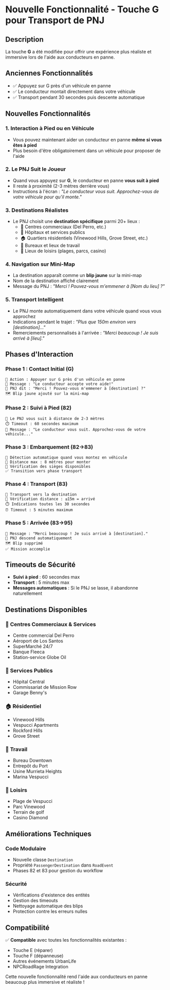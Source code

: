# Nouvelle Fonctionnalité - Touche G pour Transport de PNJ

## Description
La touche **G** a été modifiée pour offrir une expérience plus réaliste et immersive lors de l'aide aux conducteurs en panne.

## Anciennes Fonctionnalités
- ✅ Appuyez sur G près d'un véhicule en panne
- ✅ Le conducteur montait directement dans votre véhicule 
- ✅ Transport pendant 30 secondes puis descente automatique

## Nouvelles Fonctionnalités

### 1. **Interaction à Pied ou en Véhicule**
- Vous pouvez maintenant aider un conducteur en panne **même si vous êtes à pied**
- Plus besoin d'être obligatoirement dans un véhicule pour proposer de l'aide

### 2. **Le PNJ Suit le Joueur**
- Quand vous appuyez sur **G**, le conducteur en panne **vous suit à pied**
- Il reste à proximité (2-3 mètres derrière vous)
- Instructions à l'écran : *"Le conducteur vous suit. Approchez-vous de votre véhicule pour qu'il monte."*

### 3. **Destinations Réalistes**
- Le PNJ choisit une **destination spécifique** parmi 20+ lieux :
  - 🏪 Centres commerciaux (Del Perro, etc.)
  - 🏥 Hôpitaux et services publics  
  - 🏠 Quartiers résidentiels (Vinewood Hills, Grove Street, etc.)
  - 🏢 Bureaux et lieux de travail
  - 🌊 Lieux de loisirs (plages, parcs, casino)

### 4. **Navigation sur Mini-Map**
- La destination apparaît comme un **blip jaune** sur la mini-map
- Nom de la destination affiché clairement
- Message du PNJ : *"Merci ! Pouvez-vous m'emmener à [Nom du lieu] ?"*

### 5. **Transport Intelligent**
- Le PNJ monte automatiquement dans votre véhicule quand vous vous approchez
- Indications pendant le trajet : *"Plus que 150m environ vers [destination]..."*
- Remerciements personnalisés à l'arrivée : *"Merci beaucoup ! Je suis arrivé à [lieu]."*

## Phases d'Interaction

### Phase 1 : Contact Initial (G)
```
🎯 Action : Appuyer sur G près d'un véhicule en panne
📱 Message : "Le conducteur accepte votre aide!"
💬 PNJ dit : "Merci ! Pouvez-vous m'emmener à [destination] ?"
🗺️ Blip jaune ajouté sur la mini-map
```

### Phase 2 : Suivi à Pied (82)
```
👥 Le PNJ vous suit à distance de 2-3 mètres
⏱️ Timeout : 60 secondes maximum
📢 Message : "Le conducteur vous suit. Approchez-vous de votre véhicule..."
```

### Phase 3 : Embarquement (82→83)
```
🚗 Détection automatique quand vous montez en véhicule
📏 Distance max : 8 mètres pour monter
💺 Vérification des sièges disponibles
✅ Transition vers phase transport
```

### Phase 4 : Transport (83)
```
🚗 Transport vers la destination
📍 Vérification distance : ≤15m = arrivé
⏱️ Indications toutes les 30 secondes
⏰ Timeout : 5 minutes maximum
```

### Phase 5 : Arrivée (83→95)
```
🎉 Message : "Merci beaucoup ! Je suis arrivé à [destination]."
🚪 PNJ descend automatiquement
🗺️ Blip supprimé
✅ Mission accomplie
```

## Timeouts de Sécurité

- **Suivi à pied** : 60 secondes max
- **Transport** : 5 minutes max  
- **Messages automatiques** : Si le PNJ se lasse, il abandonne naturellement

## Destinations Disponibles

### 🏪 **Centres Commerciaux & Services**
- Centre commercial Del Perro
- Aéroport de Los Santos
- SuperMarché 24/7
- Banque Fleeca
- Station-service Globe Oil

### 🏥 **Services Publics**
- Hôpital Central
- Commissariat de Mission Row
- Garage Benny's

### 🏠 **Résidentiel**
- Vinewood Hills
- Vespucci Apartments  
- Rockford Hills
- Grove Street

### 🏢 **Travail**
- Bureau Downtown
- Entrepôt du Port
- Usine Murrieta Heights
- Marina Vespucci

### 🌊 **Loisirs**
- Plage de Vespucci
- Parc Vinewood
- Terrain de golf
- Casino Diamond

## Améliorations Techniques

### Code Modulaire
- Nouvelle classe `Destination` 
- Propriété `PassengerDestination` dans `RoadEvent`
- Phases 82 et 83 pour gestion du workflow

### Sécurité
- Vérifications d'existence des entités
- Gestion des timeouts
- Nettoyage automatique des blips
- Protection contre les erreurs nulles

## Compatibilité

✅ **Compatible** avec toutes les fonctionnalités existantes :
- Touche E (réparer)
- Touche F (dépanneuse) 
- Autres événements UrbanLife
- NPCRoadRage Integration

Cette nouvelle fonctionnalité rend l'aide aux conducteurs en panne beaucoup plus immersive et réaliste ! 